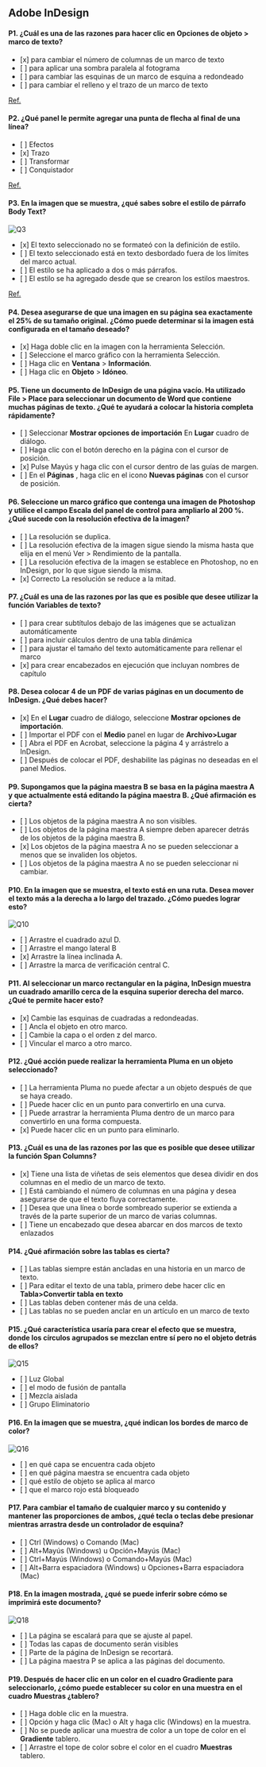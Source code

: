 ## Adobe InDesign

#### P1. ¿Cuál es una de las razones para hacer clic en Opciones de objeto > marco de texto?

- \[x] para cambiar el número de columnas de un marco de texto
- \[ ] para aplicar una sombra paralela al fotograma
- \[ ] para cambiar las esquinas de un marco de esquina a redondeado
- \[ ] para cambiar el relleno y el trazo de un marco de texto

[Ref.](https://www.agitraining.com/adobe/indesign/tutorials/text-frame-options-in-indesign?page=4#:~:text=You%20can%20have%20InDesign%20determine,choosing%20Object%20%3E%20Text%20Frame%20Options.)

#### P2. ¿Qué panel le permite agregar una punta de flecha al final de una línea?

- \[ ] Efectos
- \[x] Trazo
- \[ ] Transformar
- \[ ] Conquistador

[Ref.](https://helpx.adobe.com/in/indesign/using/applying-line-stroke-settings.html#:~:text=Use%20the%20Start%20and%20End,the%20Start%20and%20End%20menus.)

#### P3. En la imagen que se muestra, ¿qué sabes sobre el estilo de párrafo Body Text?

![Q3](images/question_3.jpg)

- \[x] El texto seleccionado no se formateó con la definición de estilo.
- \[ ] El texto seleccionado está en texto desbordado fuera de los límites del marco actual.
- \[ ] El estilo se ha aplicado a dos o más párrafos.
- \[ ] El estilo se ha agregado desde que se crearon los estilos maestros.

[Ref.](https://helpx.adobe.com/indesign/using/paragraph-character-styles.html)

#### P4. Desea asegurarse de que una imagen en su página sea exactamente el 25% de su tamaño original. ¿Cómo puede determinar si la imagen está configurada en el tamaño deseado?

- \[x] Haga doble clic en la imagen con la herramienta Selección.
- \[ ] Seleccione el marco gráfico con la herramienta Selección.
- \[ ] Haga clic en **Ventana** > **Información**.
- \[ ] Haga clic en **Objeto** > **Idóneo**.

#### P5. Tiene un documento de InDesign de una página vacío. Ha utilizado File > Place para seleccionar un documento de Word que contiene muchas páginas de texto. ¿Qué te ayudará a colocar la historia completa rápidamente?

- \[ ] Seleccionar **Mostrar opciones de importación** En **Lugar** cuadro de diálogo.
- \[ ] Haga clic con el botón derecho en la página con el cursor de posición.
- \[x] Pulse Mayús y haga clic con el cursor dentro de las guías de margen.
- \[ ] En el **Páginas** , haga clic en el icono **Nuevas páginas** con el cursor de posición.

#### P6. Seleccione un marco gráfico que contenga una imagen de Photoshop y utilice el campo Escala del panel de control para ampliarlo al 200 %. ¿Qué sucede con la resolución efectiva de la imagen?

- \[ ] La resolución se duplica.
- \[ ] La resolución efectiva de la imagen sigue siendo la misma hasta que elija en el menú Ver > Rendimiento de la pantalla.
- \[ ] La resolución efectiva de la imagen se establece en Photoshop, no en InDesign, por lo que sigue siendo la misma.
- \[x] Correcto La resolución se reduce a la mitad.

#### P7. ¿Cuál es una de las razones por las que es posible que desee utilizar la función Variables de texto?

- \[ ] para crear subtítulos debajo de las imágenes que se actualizan automáticamente
- \[ ] para incluir cálculos dentro de una tabla dinámica
- \[ ] para ajustar el tamaño del texto automáticamente para rellenar el marco
- \[x] para crear encabezados en ejecución que incluyan nombres de capítulo

#### P8. Desea colocar 4 de un PDF de varias páginas en un documento de InDesign. ¿Qué debes hacer?

- \[x] En el **Lugar** cuadro de diálogo, seleccione **Mostrar opciones de importación**.
- \[ ] Importar el PDF con el **Medio** panel en lugar de **Archivo>Lugar**
- \[ ] Abra el PDF en Acrobat, seleccione la página 4 y arrástrelo a InDesign.
- \[ ] Después de colocar el PDF, deshabilite las páginas no deseadas en el panel Medios.

#### P9. Supongamos que la página maestra B se basa en la página maestra A y que actualmente está editando la página maestra B. ¿Qué afirmación es cierta?

- \[ ] Los objetos de la página maestra A no son visibles.
- \[ ] Los objetos de la página maestra A siempre deben aparecer detrás de los objetos de la página maestra B.
- \[x] Los objetos de la página maestra A no se pueden seleccionar a menos que se invaliden los objetos.
- \[ ] Los objetos de la página maestra A no se pueden seleccionar ni cambiar.

#### P10. En la imagen que se muestra, el texto está en una ruta. Desea mover el texto más a la derecha a lo largo del trazado. ¿Cómo puedes lograr esto?

![Q10](images/question_10.jpg)

- \[ ] Arrastre el cuadrado azul D.
- \[ ] Arrastre el mango lateral B
- \[x] Arrastre la línea inclinada A.
- \[ ] Arrastre la marca de verificación central C.

#### P11. Al seleccionar un marco rectangular en la página, InDesign muestra un cuadrado amarillo cerca de la esquina superior derecha del marco. ¿Qué te permite hacer esto?

- \[x] Cambie las esquinas de cuadradas a redondeadas.
- \[ ] Ancla el objeto en otro marco.
- \[ ] Cambie la capa o el orden z del marco.
- \[ ] Vincular el marco a otro marco.

#### P12. ¿Qué acción puede realizar la herramienta Pluma en un objeto seleccionado?

- \[ ] La herramienta Pluma no puede afectar a un objeto después de que se haya creado.
- \[ ] Puede hacer clic en un punto para convertirlo en una curva.
- \[ ] Puede arrastrar la herramienta Pluma dentro de un marco para convertirlo en una forma compuesta.
- \[x] Puede hacer clic en un punto para eliminarlo.

#### P13. ¿Cuál es una de las razones por las que es posible que desee utilizar la función Span Columns?

- \[x] Tiene una lista de viñetas de seis elementos que desea dividir en dos columnas en el medio de un marco de texto.
- \[ ] Está cambiando el número de columnas en una página y desea asegurarse de que el texto fluya correctamente.
- \[ ] Desea que una línea o borde sombreado superior se extienda a través de la parte superior de un marco de varias columnas.
- \[ ] Tiene un encabezado que desea abarcar en dos marcos de texto enlazados

#### P14. ¿Qué afirmación sobre las tablas es cierta?

- \[ ] Las tablas siempre están ancladas en una historia en un marco de texto.
- \[ ] Para editar el texto de una tabla, primero debe hacer clic en **Tabla>Convertir tabla en texto**
- \[ ] Las tablas deben contener más de una celda.
- \[ ] Las tablas no se pueden anclar en un artículo en un marco de texto

#### P15. ¿Qué característica usaría para crear el efecto que se muestra, donde los círculos agrupados se mezclan entre sí pero no el objeto detrás de ellos?

![Q15](images/question_15.jpg)

- \[ ] Luz Global
- \[ ] el modo de fusión de pantalla
- \[ ] Mezcla aislada
- \[ ] Grupo Eliminatorio

#### P16. En la imagen que se muestra, ¿qué indican los bordes de marco de color?

![Q16](images/question_16.jpg)

- \[ ] en qué capa se encuentra cada objeto
- \[ ] en qué página maestra se encuentra cada objeto
- \[ ] qué estilo de objeto se aplica al marco
- \[ ] que el marco rojo está bloqueado

#### P17. Para cambiar el tamaño de cualquier marco y su contenido y mantener las proporciones de ambos, ¿qué tecla o teclas debe presionar mientras arrastra desde un controlador de esquina?

- \[ ] Ctrl (Windows) o Comando (Mac)
- \[ ] Alt+Mayús (Windows) u Opción+Mayús (Mac)
- \[ ] Ctrl+Mayús (Windows) o Comando+Mayús (Mac)
- \[ ] Alt+Barra espaciadora (Windows) u Opciones+Barra espaciadora (Mac)

#### P18. En la imagen mostrada, ¿qué se puede inferir sobre cómo se imprimirá este documento?

![Q18](images/question_18.jpg)

- \[ ] La página se escalará para que se ajuste al papel.
- \[ ] Todas las capas de documento serán visibles
- \[ ] Parte de la página de InDesign se recortará.
- \[ ] La página maestra P se aplica a las páginas del documento.

#### P19. Después de hacer clic en un color en el cuadro **Gradiente** para seleccionarlo, ¿cómo puede establecer su color en una muestra en el cuadro **Muestras** ¿tablero?

- \[ ] Haga doble clic en la muestra.
- \[ ] Opción y haga clic (Mac) o Alt y haga clic (Windows) en la muestra.
- \[ ] No se puede aplicar una muestra de color a un tope de color en el **Gradiente** tablero.
- \[ ] Arrastre el tope de color sobre el color en el cuadro **Muestras** tablero.
